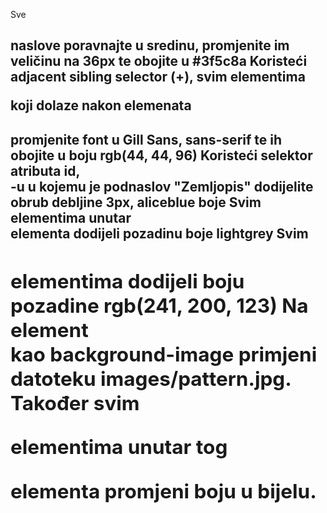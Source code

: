 Sve <h2> naslove poravnajte u sredinu, promjenite im veličinu na 36px te obojite u #3f5c8a
Koristeći adjacent sibling selector (+), svim elementima <p> koji dolaze nakon elemenata <h2> promjenite font u Gill Sans, sans-serif te ih obojite u boju rgb(44, 44, 96)
Koristeći selektor atributa id, <section>-u u kojemu je podnaslov "Zemljopis" dodijelite obrub debljine 3px, aliceblue boje
Svim <section> elementima unutar <main> elementa dodijeli pozadinu boje lightgrey
Svim <h2> elementima dodijeli boju pozadine rgb(241, 200, 123)
Na element <section id="povijest"> kao background-image primjeni datoteku images/pattern.jpg. Također svim <p> elementima unutar tog <section> elementa promjeni boju u bijelu.